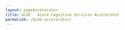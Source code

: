 ```yaml
---
layout: pageAccelerator
title: GLUE - Azure Cognitive Services Accelerator
permalink: /GLUE-accelerator/
---
```


<script>
    //Variables for this specific single accelerator page, to centralize re-used variables
    const textPageTitle = "GLUE - Azure Cognitive Services Accelerator";
    const htmlPageDescription = `GLUE is a lightweight, Python-based collection of scripts to support you at succeeding with speech and text`;
    const srcHeaderImage = "{{site.baseurl}}/images/GLUE-accelerator/CLO20b_Sylvie_office_night_001.jpg";
    const linkAccessAcceleratorRepo = "https://github.com/microsoft/glue";
    const listPrereqs = [`<a href="https://www.python.org/downloads/" target="_blank">Python</a> (required, Version >=3.8 is recommended).`,
        `<a href="https://code.visualstudio.com/" target="_blank">VSCode</a> (recommended), but you can also run the scripts using PowerShell, Bash etc.`,
        "Stable connection for installing your environment and scoring the files.",
        `<a href="https://github.com/BtbN/FFmpeg-Builds/releases" target="_blank">ffmpeg</a> for audio file conversion (only for TTS use cases):`,
        `If you are using Windows, download it from <a href="https://ffmpeg.org/download.html#build-windows" target="_blank">here</a> and see the description <a href="https://github.com/microsoft/glue/blob/main/GET_YOUR_KEYS.md" target="_blank">here</a>.`,
        "In case you are using Linux, you can install it via command line using a package manager, such as apt-get install ffmpeg."];
    const listIndustries = ["Horizontal solution that addresses cross-industry needs"];
    const listUseCases = ["Automatized generation of synthetic speech-model training data.",
        "Batch-transcription of audio files and evaluation given an existing reference transcript.",
        "Scoring of STT-transcriptions on an existing LUIS-model."];
    const htmlAcceleratorDescription = 
        `<p style="margin-top: 30px; text-decoration: none;">
            GLUE is a lightweight, Python-based collection of scripts to support you at succeeding with speech and text use-cases based on <a href="https://azure.microsoft.com/en-us/services/cognitive-services/" target="_blank">Microsoft Azure Cognitive Services</a>. It not only allows you to batch-process data, but also glues together the services of your choice in one place and ensures an end-to-end view on the training and testing process.
            <h1>Modules</h1>
            GLUE consists of multiple modules, which either can be executed separately or ran as a central pipeline:
            <ul>
                <li>Batch-transcribe audio files to text transcripts using <a href="https://azure.microsoft.com/en-us/services/cognitive-services/speech-to-text/" target="_blank">Microsoft Speech to Text Service (STT)</a>.</li>
                <li>Batch-synthesize text data using <a href="https://azure.microsoft.com/en-us/services/cognitive-services/text-to-speech/" target="_blank">Microsoft Text to Speech Service (TTS)</a>. </li>
                <li>Batch-evaluate reference transcriptions and recognitions. </li>
                <li>Batch-score text strings on an existing, pre-trained <a href="https://luis.ai/" target="_blank">Microsoft LUIS</a>-model. </li>
            </ul>
        </p>`;

    const listAcceleratorGuidanceVideoURLs = ["https://youtube.com/embed/LIWxa4532v8"];

    const listLinksRelatedAccelerators = ["/conversational-AI/"];
    
    const linkContributingGuide = "n/a";

    const listTechnologies = ["technology1",
        "technology2",
        "technology3",
        "technology4",
        "technology5",
        "technology6"];

    const htmlArchitectureSection = 
        `<p>
            This section describes the single components of GLUE, which can either be ran autonomously or, ideally, using the central orchestrator.
            <br/><br/>
            glue.py 
            <ul>
                <li>Central application orchestrator of the toolkit.</li>
                <li>Glues together the single modules in one place as needed. </li>
                <li>Reads input files and writes output files. </li>
            </ul>
            stt.py 
            <ul>
                <li>Batch-transcription of audio files using <a href="https://azure.microsoft.com/en-us/services/cognitive-services/speech-to-text/" target="_blank">Microsoft Speech to Text API</a>.</li>
                <li>Allows baseline models as well as custom endpoints. </li>
                <li>Functionality is limited to the languages and locales listed on the language support page. </li>
            </ul>
            tts.py 
            <ul>
                <li>Batch-synthetization of text strings using <a href="https://azure.microsoft.com/en-us/services/cognitive-services/text-to-speech/" target="_blank">Microsoft Text to Speech API</a>. </li>
                <li>Supports Speech Synthesis Markup Language (SSML) to fine-tune and customize the pronunciation, as described in the <a href="https://docs.microsoft.com/en-us/azure/cognitive-services/speech-service/speech-synthesis-markup?tabs=python" target="_blank">documentation</a>. </li>
                <li>Retrieves high-quality audio file from the API and converts it to the Microsoft speech format as well as a version underlaid by the noise of a telephone line. </li>
                <li>Functionality is limited to the languages and fonts listed on the <a href="https://docs.microsoft.com/en-us/azure/cognitive-services/speech-service/language-support#text-to-speech" target="_blank">language support page</a>.</li>
                <li>Make sure the voice of your choice is available in the respective Azure region (<a href="https://docs.microsoft.com/en-us/azure/cognitive-services/speech-service/rest-text-to-speech#standard-and-neural-voices" target="_blank">see documentation</a>).</li>
            </ul>
            luis.py 
            <ul>
                <li>Batch-scoring of intent-text combinations using an existing LUIS model. </li>
                <li>See the following <a href="https://docs.microsoft.com/en-us/azure/cognitive-services/luis/luis-get-started-create-app" target="_blank">quickstart documentation</a> in case you need some inspiration for your first LUIS-app. </li>
                <li>Configureable scoring treshold, if predictions only want to be accepted given a certain confidence score returned by the API. </li>
                <li>Writes scoring report as comma-separated file. </li>
                <li>Returns classification report and confusion matrix based on <a href="https://github.com/scikit-learn/scikit-learn" target="_blank">scikit-learn</a>. </li>
            </ul>
            evaluate.py 
            <ul>
                <li>Evaluation of transcription results by comparing them with reference transcripts. </li>
                <li>Calculates metrics such as <a href="https://en.wikipedia.org/wiki/Word_error_rate" target="_blank">Word Error Rate (WER)</a>, Sentence Error Rate (SER), Word Recognition Rate (WRR). </li>
                <li>Implementation based on <a href="https://github.com/belambert/asr-evaluation" target="_blank">github.com/belambert/asr-evaluation.</a></li>
                <li>See some hints on <a href="https://docs.microsoft.com/en-us/azure/cognitive-services/speech-service/how-to-custom-speech-evaluate-data" target="_blank">how to improve your Custom Speech accuracy.</a></li>
            </ul>
            params.py 
            <ul>
                <li>Collects API and configuration parameters from the command line (ArgumentParser) and the config.ini.</li>
            </ul>
            helper.py 
            <ul>
                <li>Collection of helper functions which do not have a purpose on their own, rather complementing the orchestrator and keeping the code neat and clean. </li>
                <li>In case there is a need for custom components, we recommend to add them to this module. </li>
                <li>Creates folder for every run using the naming convention YYYYMMDD-[unique ID]. </li>
            </ul>
        </p>`;
    const htmlBranchingStrategySection = `n/a`;
    const htmlAcceleratorComponents = `n/a`;
    const htmlKeyAcceleratorFiles = `n/a`;
    const htmlLiveDemoSection = `n/a`;
    const htmlRepoStructureSection = `n/a`;

    //boolean variables to show / hide sections of the page
    const toHide_AcceleratorGuidanceSection = false;
    const toHide_RelatedAccelerators = false;
    const toHide_ContributingGuide = true;
    const toHide_ArchitectureSection = false;
    const toHide_BranchingStrategySection = true;
    const toHide_AcceleratorComponents = true;
    const toHide_KeyAcceleratorFiles = true;
    const toHide_LiveDemoSection = true;
    const toHide_RepoStructureSection = true;
</script>

<script src="{{site.baseurl}}/scripts/script-setsingleacceleratorpagecontents.js" type="text/javascript"></script>